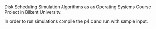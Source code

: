 # 

Disk Scheduling Simulation Algorithms as an Operating Systems Course Project in Bilkent University.

In order to run simulations compile the p4.c and run with sample input.